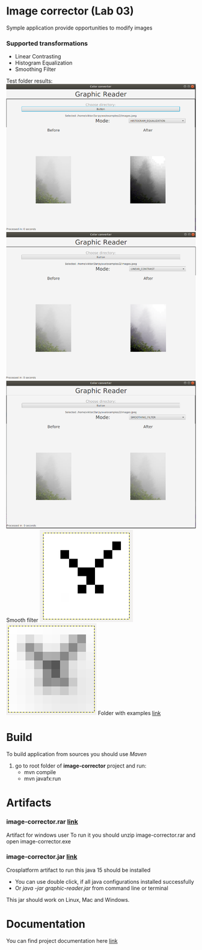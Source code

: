 # Image corrector (Lab 03)
Symple application provide opportunities to modify images
### Supported transformations
* Linear Contrasting
* Histogram Equalization
* Smoothing Filter


Test folder results:
![](https://github.com/ViktorHi/kg-lab03/blob/master/doc/img/histogram.png)
![](https://github.com/ViktorHi/kg-lab03/blob/master/doc/img/linear.png)
![](https://github.com/ViktorHi/kg-lab03/blob/master/doc/img/smoothing.png)
Smooth filter
![before transformation](https://github.com/ViktorHi/kg-lab03/blob/master/doc/img/examples/3/source.png "before")
![after transformation](https://github.com/ViktorHi/kg-lab03/blob/master/doc/img/examples/3/smooth.png "after")
Folder with examples [link](https://github.com/ViktorHi/kg-lab03/tree/master/doc/img/examples)
# Build 
To build application from sources you should use *Maven* 

1. go to root folder of **image-corrector** project and run: 
    * mvn compile
    * mvn javafx:run

# Artifacts
### image-corrector.rar [link](https://github.com/ViktorHi/kg-lab03/tree/master/artifact/crossplatform)
Artifact for windows user
To run it you should unzip image-corrector.rar and open image-corrector.exe

### image-corrector.jar [link](https://github.com/ViktorHi/kg-lab03/tree/master/artifact/win)
Crosplatform artifact to run this java 15 should be installed
* You can use double click, if all java configurations installed successfully
* Or *java -jar graphic-reader.jar* from command line or terminal 

This jar should work on Linux, Mac and Windows.


# Documentation 
You can find project documentation here [link](https://github.com/ViktorHi/kg-lab03/tree/master/doc)

